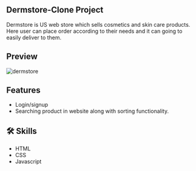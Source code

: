 ## Dermstore-Clone Project

Dermstore is US web store which sells cosmetics and skin care products. Here user can place order according to their needs and it can going to easily
deliver to them.

## Preview


![dermstore](https://user-images.githubusercontent.com/47365524/195569090-300e4518-4b6e-4580-bee8-639657201c90.png)
## Features
- Login/signup
- Searching product in website along with sorting functionality.

## 🛠 Skills
- HTML
- CSS
- Javascript

